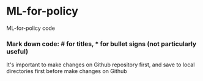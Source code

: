 # ML-for-policy
ML-for-policy code

### Mark down code: # for titles, * for bullet signs (not particularly useful)
It's important to make changes on Github repository first, and save to local directories first before make changes on Github
